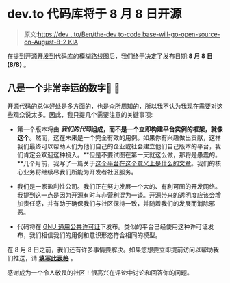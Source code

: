 # dev.to 代码库将于 8 月 8 日开源

> 原文:[https://dev . to/Ben/the-dev to-code base-will-go-open-source-on-August-8-2 KIA](https://dev.to/ben/the-devto-codebase-will-go-open-source-on-august-8-2kia)

在提到开源[开发到](https://dev.to/)代码库的模糊路线图后，我们终于决定了发布日期:**8 月 8 日(8/8)** 。

## 八是一个非常幸运的数字🎱 🤗

开源代码的总体好处是多方面的，也是众所周知的，所以我不认为我现在需要对这些观众说太多。因此，我只提几个需要注意的关键事项:

*   第一个版本将由 ***我们的代码*组成，而不是一个立即构建平台实例的框架，就像这个**。然而，这在未来是一个完全有效的用例。如果你有兴趣做出贡献，这样我们最终可以帮助人们为他们自己的企业或社会建立他们自己版本的平台，我们肯定会欢迎这种投入。**但是不要试图在第一天就这么做，那将是愚蠢的。**几个月前，我写了一篇关于[这个平台在这个意义上是什么的文章](https://dev.to/ben/how-devto-could-topple-facebook-2nj3)。我们的核心业务将继续尽我们所能为开发者社区服务。

*   我们是一家盈利性公司。我们正在努力发展一个大的、有利可图的开发网络。我提到这一点是因为开源有时与非营利混为一谈。开源带来的透明度应该会增加责任感，并有助于确保我们与社区保持一致，并随着我们的发展而消除邪恶。

*   代码将在 [GNU 通用公共许可证](https://www.gnu.org/licenses/gpl-3.0.en.html)下发布。类似的平台已经使用这种许可证发布，我们相信我们的用例和意识形态符合相同的模型。

在 8 月 8 日之前，我们还有许多事情要解决。如果您想要立即提前访问以帮助我们推送，请 **[填写此表格](https://thepracticaldev.typeform.com/to/HkjWky)** 。

感谢成为一个令人敬畏的社区！很高兴在评论中讨论和回答你的问题。